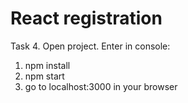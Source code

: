 # React registration
Task 4.
Open project.
Enter in console:
1. npm install
2. npm start
3. go to localhost:3000 in your browser
